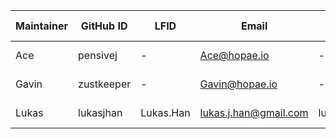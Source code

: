 | Maintainer | GitHub ID  | LFID      | Email                 | Chat ID     | Company Affiliation | Scope     |
| ---------- | ---------- | --------- | --------------------- | ----------- | ------------------- | --------- |
| Ace        | pensivej   | -         | Ace@hopae.io          | -           | Hopae Inc.          | sd-jwt-js |
| Gavin      | zustkeeper | -         | Gavin@hopae.io        | -           | Hopae Inc.          | sd-jwt-js |
| Lukas      | lukasjhan  | Lukas.Han | lukas.j.han@gmail.com | lukas.j.han | Hopae Inc.          | sd-jwt-js |
